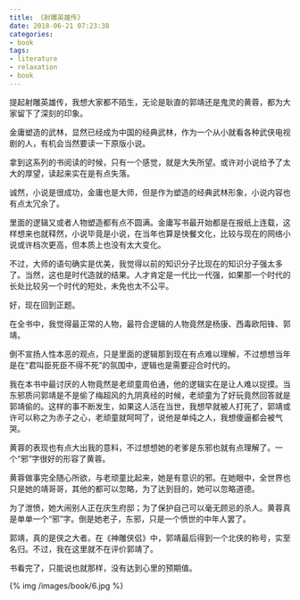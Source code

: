 ```yaml
---
title: 《射雕英雄传》
date: 2018-06-21 07:23:38
categories:
- book
tags:
- literature
- relaxation
- book
---
```

提起射雕英雄传，我想大家都不陌生，无论是耿直的郭靖还是鬼灵的黄蓉，都为大家留下了深刻的印象。

金庸塑造的武林，显然已经成为中国的经典武林，作为一个从小就看各种武侠电视剧的人，有机会当然要读一下原版小说。

 <!-- more -->

拿到这系列的书阅读的时候，只有一个感觉，就是大失所望。或许对小说给予了太大的厚望，读起来实在是有点失落。

诚然，小说是很成功，金庸也是大师，但是作为塑造的经典武林形象，小说内容也有点太冗余了。

里面的逻辑又或者人物塑造都有点不圆满。金庸写书最开始都是在报纸上连载，这样想来也就释然，小说毕竟是小说，在当年也算是快餐文化，比较与现在的网络小说或许档次更高，但本质上也没有太大变化。

不过，大师的语句确实是优美，我觉得以前的知识分子比现在的知识分子强太多了。当然，这也是时代造就的结果。人才肯定是一代比一代强，如果那一个时代的长处比较另一个时代的短处，未免也太不公平。

好，现在回到正题。

在全书中，我觉得最正常的人物，最符合逻辑的人物竟然是杨康、西毒欧阳锋、郭靖。

倒不宣扬人性本恶的观点，只是里面的逻辑那到现在有点难以理解，不过想想当年是在“君叫臣死臣不得不死”的氛围中，逻辑也是需要迎合时代的。

我在本书中最讨厌的人物竟然是老顽童周伯通，他的逻辑实在是让人难以捉摸。当东邪质问郭靖是不是偷了梅超风的九阴真经的时候，老顽童为了好玩竟然回答就是郭靖偷的。这样的事不断发生，如果这人活在当世，我想早就被人打死了，郭靖或许可以称之为赤子之心，老顽童就呵呵了，说他是单纯之人，我想傻逼都会被气哭。

黄蓉的表现也有点大出我的意料，不过想想她的老爹是东邪也就有点理解了。一个“邪”字很好的形容了黄蓉。

黄蓉做事完全随心所欲，与老顽童比起来，她是有意识的邪。在她眼中，全世界也只是她的靖哥哥，其他的都可以忽略，为了达到目的，她可以忽略道德。

为了泄愤，她大闹别人正在庆生府邸；为了保护自己可以毫无顾忌的杀人。黄蓉真是单单一个“邪”字。倒是她老子，东邪，只是一个愤世的中年人罢了。

郭靖，真的是侠之大者。在《神雕侠侣》中，郭靖最后得到一个北侠的称号，实至名归。不过，我在这里就不在评价郭靖了。

书看完了，只能说也就那样，没有达到心里的预期值。

{% img /images/book/6.jpg %}

